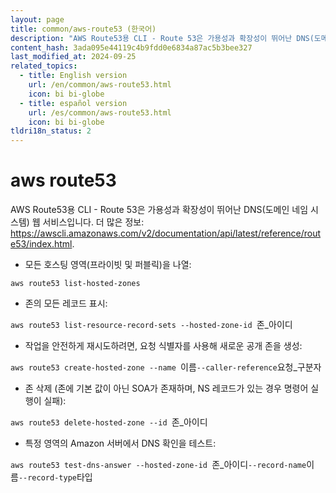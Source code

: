```yaml
---
layout: page
title: common/aws-route53 (한국어)
description: "AWS Route53용 CLI - Route 53은 가용성과 확장성이 뛰어난 DNS(도메인 네임 시스템) 웹 서비스입니다."
content_hash: 3ada095e44119c4b9fdd0e6834a87ac5b3bee327
last_modified_at: 2024-09-25
related_topics:
  - title: English version
    url: /en/common/aws-route53.html
    icon: bi bi-globe
  - title: español version
    url: /es/common/aws-route53.html
    icon: bi bi-globe
tldri18n_status: 2
---
```

# aws route53

AWS Route53용 CLI - Route 53은 가용성과 확장성이 뛰어난 DNS(도메인 네임 시스템) 웹 서비스입니다.
더 많은 정보: <https://awscli.amazonaws.com/v2/documentation/api/latest/reference/route53/index.html>.

- 모든 호스팅 영역(프라이빗 및 퍼블릭)을 나열:

`aws route53 list-hosted-zones`

- 존의 모든 레코드 표시:

`aws route53 list-resource-record-sets --hosted-zone-id `<span class="tldr-var badge badge-pill bg-dark-lm bg-white-dm text-white-lm text-dark-dm font-weight-bold">존_아이디</span>

- 작업을 안전하게 재시도하려면, 요청 식별자를 사용해 새로운 공개 존을 생성:

`aws route53 create-hosted-zone --name `<span class="tldr-var badge badge-pill bg-dark-lm bg-white-dm text-white-lm text-dark-dm font-weight-bold">이름</span>` --caller-reference `<span class="tldr-var badge badge-pill bg-dark-lm bg-white-dm text-white-lm text-dark-dm font-weight-bold">요청_구분자</span>

- 존 삭제 (존에 기본 값이 아닌 SOA가 존재하며, NS 레코드가 있는 경우 명령어 실행이 실패):

`aws route53 delete-hosted-zone --id `<span class="tldr-var badge badge-pill bg-dark-lm bg-white-dm text-white-lm text-dark-dm font-weight-bold">존_아이디</span>

- 특정 영역의 Amazon 서버에서 DNS 확인을 테스트:

`aws route53 test-dns-answer --hosted-zone-id `<span class="tldr-var badge badge-pill bg-dark-lm bg-white-dm text-white-lm text-dark-dm font-weight-bold">존_아이디</span>` --record-name `<span class="tldr-var badge badge-pill bg-dark-lm bg-white-dm text-white-lm text-dark-dm font-weight-bold">이름</span>` --record-type `<span class="tldr-var badge badge-pill bg-dark-lm bg-white-dm text-white-lm text-dark-dm font-weight-bold">타입</span>
